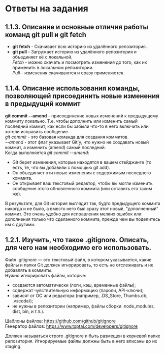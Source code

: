 # Ответы на задания
## 1.1.3. Описание и основные отличия работы команд git pull и git fetch
* **git fetch** - Скачивает всю историю из удалённого репозитория.
* **git pull** - Загружает историю из удалённого репозитория и объединяет её с локальной.  
*Fetch* - можно скачать и посмотреть изменения до того, как их применить в локальном репозитории.  
*Pull* - изменения скачиваются и сразу применяются.

## 1.1.4. Описание использования команды, позволяющей присоединить новые изменения в предыдущий коммит  
**git commit --amend** - присоединение новых изменений к предыдущему коммиту локально. Т.е. чтобы дополнить или изменить самый последний коммит, как если бы забыли что-то в него включить или хотели исправить сообщение.  
*git commit* - это базовая команда для создания коммитов.  
*--amend* - этот флаг указывает Git'у, что нужно не создавать новый коммит, а изменить (amend) самый последний.  
Когда выполняется *git commit --amend*:  
* Git берет изменения, которые находятся в вашем стейджинге (то есть, те, что вы добавили с помощью git add).  
* Он объединяет эти новые изменения с содержимым последнего коммита.  
* Он открывает ваш текстовый редактор, чтобы вы могли изменить сообщение этого обновленного коммита (или оставить его таким же).
  
В результате, для Git история выглядит так, будто предыдущего коммита никогда и не было, а вместо него был сразу этот новый, "дополненный" коммит. Это очень удобно для исправления мелких ошибок или дополнения только что сделанного коммита, прежде чем вы поделитесь им с другими.

## 1.2.1. Изучить, что такое .gitignore. Описать, для чего нам необходимо его использовать.
Файл .gitignore — это текстовый файл, в котором указывается, какие файлы и папки Git должен игнорировать, то есть не отслеживать и не добавлять в коммиты.  
Нужно игнорировать файлы, которые:  
* создаются автоматически (логи, кэш, временные файлы);  
* содержат чувствительную информацию (пароли, API-ключи);  
* зависят от ОС или редактора (например, .DS_Store, Thumbs.db, .vscode/);
* не нужны в репозитории (например, файлы сборки: node_modules, dist, bin, и т.п.).

Шаблоны файлов: https://github.com/github/gitignore  
Генератор файлов: https://www.toptal.com/developers/gitignore  

Должен называться строго .gitignore и быть размещен в корневой папке репозитория.  Игнорируемые файлы должны быть в него вписаны до их staging.